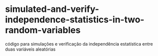 # simulated-and-verify-independence-statistics-in-two-random-variables
código para simulações e verificação da independência estatística entre duas variáveis aleatórias
